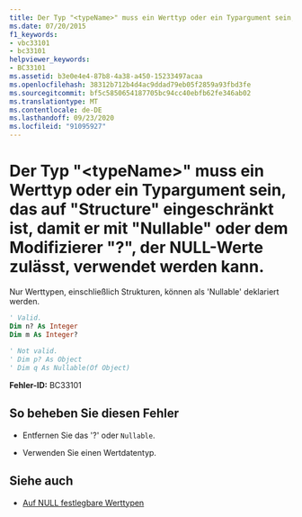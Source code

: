 ```yaml
---
title: Der Typ "<typeName>" muss ein Werttyp oder ein Typargument sein, das auf "Structure" eingeschränkt ist, damit er mit "Nullable" oder dem Modifizierer "?", der NULL-Werte zulässt, verwendet werden kann.
ms.date: 07/20/2015
f1_keywords:
- vbc33101
- bc33101
helpviewer_keywords:
- BC33101
ms.assetid: b3e0e4e4-87b8-4a38-a450-15233497acaa
ms.openlocfilehash: 38312b712b4d4ac9ddad79eb05f2859a93fbd3fe
ms.sourcegitcommit: bf5c5850654187705bc94cc40ebfb62fe346ab02
ms.translationtype: MT
ms.contentlocale: de-DE
ms.lasthandoff: 09/23/2020
ms.locfileid: "91095927"
---
```

# <a name="type-typename-must-be-a-value-type-or-a-type-argument-constrained-to-structure-in-order-to-be-used-with-nullable-or-nullable-modifier-"></a>Der Typ "\<typeName>" muss ein Werttyp oder ein Typargument sein, das auf "Structure" eingeschränkt ist, damit er mit "Nullable" oder dem Modifizierer "?", der NULL-Werte zulässt, verwendet werden kann.

Nur Werttypen, einschließlich Strukturen, können als 'Nullable' deklariert werden.  
  
```vb  
' Valid.  
Dim n? As Integer  
Dim m As Integer?  
  
' Not valid.  
' Dim p? As Object  
' Dim q As Nullable(Of Object)  
```  
  
 **Fehler-ID:** BC33101  
  
## <a name="to-correct-this-error"></a>So beheben Sie diesen Fehler  
  
- Entfernen Sie das '?' oder `Nullable`.  
  
- Verwenden Sie einen Wertdatentyp.  
  
## <a name="see-also"></a>Siehe auch

- [Auf NULL festlegbare Werttypen](../programming-guide/language-features/data-types/nullable-value-types.md)
